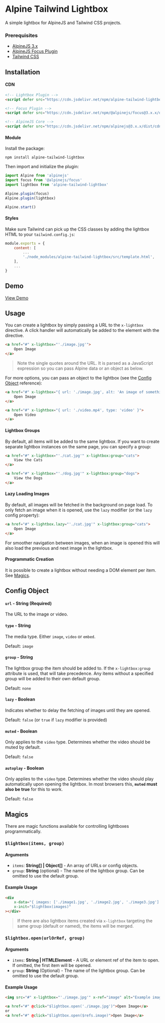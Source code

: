 # Alpine Tailwind Lightbox

A simple lightbox for AlpineJS and Tailwind CSS projects.

### Prerequisites

* [AlpineJS 3.x](https://alpinejs.dev/essentials/installation)
* [AlpineJS Focus Plugin](https://alpinejs.dev/plugins/focus)
* [Tailwind CSS](https://tailwindcss.com/docs/installation)

## Installation

#### CDN

```html
<!-- Lightbox Plugin -->
<script defer src="https://cdn.jsdelivr.net/npm/alpine-tailwind-lightbox@1.x.x/dist/alpine-tailwind-lightbox.min.js"></script>

<!-- Focus Plugin -->
<script defer src="https://cdn.jsdelivr.net/npm/@alpinejs/focus@3.x.x/dist/cdn.min.js"></script>

<!-- AlpineJS Core -->
<script defer src="https://cdn.jsdelivr.net/npm/alpinejs@3.x.x/dist/cdn.min.js"></script>
```

#### Module

Install the package:

```shell
npm install alpine-tailwind-lightbox
```

Then import and initialize the plugin:

```js
import Alpine from 'alpinejs'
import focus from '@alpinejs/focus'
import lightbox from 'alpine-tailwind-lightbox'

Alpine.plugin(focus)
Alpine.plugin(lightbox)

Alpine.start()
```

#### Styles

Make sure Tailwind can pick up the CSS classes by adding the lightbox HTML to your `tailwind.config.js`:

```js
module.exports = {
    content: [
        ...
        './node_modules/alpine-tailwind-lightbox/src/template.html',
    ],
    ...
}
```
## Demo

[View Demo](https://oli-laban.github.io/alpine-tailwind-lightbox/)
## Usage

You can create a lightbox by simply passing a URL to the `x-lightbox` directive. A click handler will automatically be added to the element with the directive.

```html
<a href="#" x-lightbox="'./image.jpg'">
    Open Image
</a>
```

> Note the single quotes around the URL. It is parsed as a JavaScript expression so you can pass Alpine data or an object as below.

For more options, you can pass an object to the lightbox (see the [Config Object](#config-object) reference):

```html
<a href="#" x-lightbox="{ url: './image.jpg', alt: 'An image of something' }">
    Open Image
</a>

<a href="#" x-lightbox="{ url: './video.mp4', type: 'video' }">
    Open Video
</a>
```

#### Lightbox Groups

By default, all items will be added to the same lightbox. If you want to create separate lightbox instances on the same page, you can specify a group:

```html
<a href="#" x-lightbox="'./cat.jpg'" x-lightbox:group="cats">
    View the Cats
</a>

<a href="#" x-lightbox="'./dog.jpg'" x-lightbox:group="dogs">
    View the Dogs
</a>
```

#### Lazy Loading Images

By default, all images will be fetched in the background on page load. To only fetch an image when it is opened, use the `lazy` modifier (or the `lazy` config property):

```html
<a href="#" x-lightbox.lazy="'./cat.jpg'" x-lightbox:group="cats">
    Open Image
</a>
```

For smoother navigation between images, when an image is opened this will also load the previous and next image in the lightbox.

#### Programmatic Creation

It is possible to create a lightbox without needing a DOM element per item. See [Magics](#magics).

## Config Object

#### `url` - String (Required)

The URL to the image or video.

#### `type` - String

The media type. Either `image`, `video` or `embed`.

Default: `image`

#### `group` - String

The lightbox group the item should be added to. If the `x-lightbox:group` attribute is used, that will take precedence. Any items without a specified group will be added to their own default group.

Default: `none`

#### `lazy` - Boolean

Indicates whether to delay the fetching of images until they are opened.

Default: `false` (or `true` if `lazy` modifier is provided)

#### `muted` - Boolean

Only applies to the `video` type. Determines whether the video should be muted by default.

Default: `false`

#### `autoplay` - Boolean

Only applies to the `video` type. Determines whether the video should play automatically upon opening the lightbox. In most browsers this, **`muted` must also be true** for this to work.

Default: `false`

## Magics

There are magic functions available for controlling lightboxes programmatically.

### `$lightbox(items, group)`

#### Arguments

* `items`: **String[] | Object[]** - An array of URLs or config objects.
* `group`: **String** (optional) - The name of the lightbox group. Can be omitted to use the default group.

#### Example Usage

```html
<div
    x-data="{ images: ['./image1.jpg', './image2.jpg', './image3.jpg'] }"
    x-init="$lightbox(images)"
></div>
```

> If there are also lightbox items created via `x-lightbox` targeting the same group (default or named), the items will be merged.

### `$lightbox.open(urlOrRef, group)`

#### Arguments

* `items`: **String | HTMLElement** - A URL or element ref of the item to open. If omitted, the first item will be opened.
* `group`: **String** (Optional) - The name of the lightbox group. Can be omitted to use the default group.

#### Example Usage

```html
<img src="#" x-lightbox="'./image.jpg'" x-ref="image" alt="Example image">

<a href="#" @click="$lightbox.open('./image.jpg')">Open Image</a>
or
<a href="#" @click="$lightbox.open($refs.image)">Open Image</a>
```

